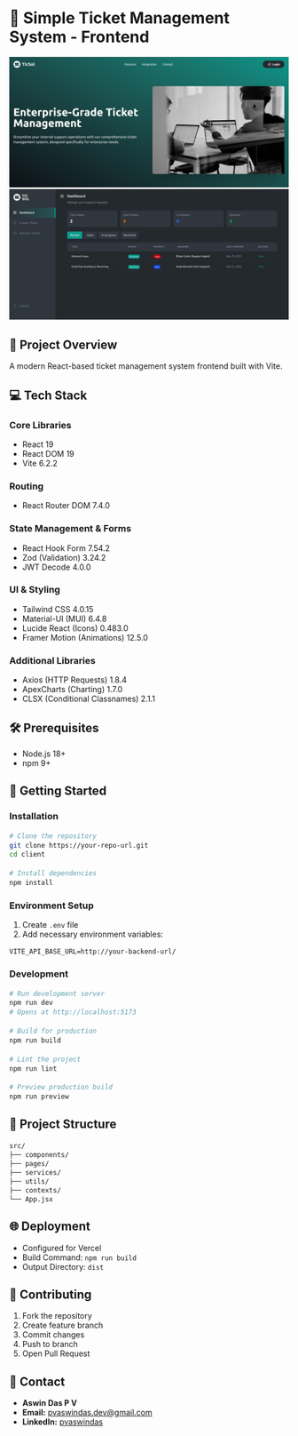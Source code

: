 # 🎫 Simple Ticket Management System - Frontend

![Ticsol Landing Preview](/public/images/ticsol-landing-preview.png)
![Ticsol Dashboard Preview](/public/images/ticsol-user-dashboard-preview.png)

## 🚀 Project Overview
A modern React-based ticket management system frontend built with Vite.

## 💻 Tech Stack
### Core Libraries
- React 19
- React DOM 19
- Vite 6.2.2

### Routing
- React Router DOM 7.4.0

### State Management & Forms
- React Hook Form 7.54.2
- Zod (Validation) 3.24.2
- JWT Decode 4.0.0

### UI & Styling
- Tailwind CSS 4.0.15
- Material-UI (MUI) 6.4.8
- Lucide React (Icons) 0.483.0
- Framer Motion (Animations) 12.5.0

### Additional Libraries
- Axios (HTTP Requests) 1.8.4
- ApexCharts (Charting) 1.7.0
- CLSX (Conditional Classnames) 2.1.1

## 🛠️ Prerequisites
- Node.js 18+ 
- npm 9+

## 🚀 Getting Started

### Installation
```bash
# Clone the repository
git clone https://your-repo-url.git
cd client

# Install dependencies
npm install
```

### Environment Setup
1. Create `.env` file
2. Add necessary environment variables:
```
VITE_API_BASE_URL=http://your-backend-url/
```

### Development
```bash
# Run development server
npm run dev
# Opens at http://localhost:5173

# Build for production
npm run build

# Lint the project
npm run lint

# Preview production build
npm run preview
```

## 📂 Project Structure
```
src/
├── components/
├── pages/
├── services/
├── utils/
├── contexts/
└── App.jsx
```

## 🌐 Deployment
- Configured for Vercel
- Build Command: `npm run build`
- Output Directory: `dist`

## 🤝 Contributing
1. Fork the repository
2. Create feature branch
3. Commit changes
4. Push to branch
5. Open Pull Request

## 📧 Contact
- **Aswin Das P V**
- **Email:** pvaswindas.dev@gmail.com
- **LinkedIn:** [pvaswindas](https://www.linkedin.com/in/pvaswindas/)